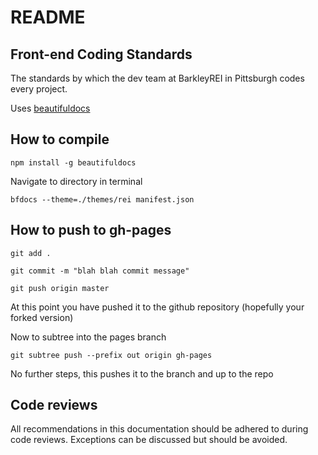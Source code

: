 # README

## Front-end Coding Standards

The standards by which the dev team at BarkleyREI in Pittsburgh codes every project.

Uses [beautifuldocs](http://beautifuldocs.com)

## How to compile

`npm install -g beautifuldocs`

Navigate to directory in terminal

`bfdocs --theme=./themes/rei manifest.json`

## How to push to gh-pages

`git add .`

`git commit -m "blah blah commit message"`

`git push origin master`

At this point you have pushed it to the github repository (hopefully your forked version)

Now to subtree into the pages branch

`git subtree push --prefix out origin gh-pages`

No further steps, this pushes it to the branch and up to the repo

## Code reviews

All recommendations in this documentation should be adhered to during code reviews. Exceptions can be discussed but should be avoided.
